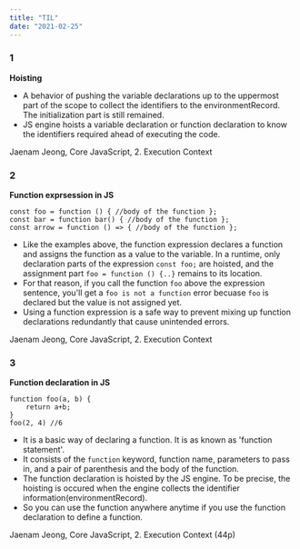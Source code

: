 ```yaml
---
title: "TIL"
date: "2021-02-25"
---
```


### 1 
**Hoisting**
- A behavior of pushing the variable declarations up to the uppermost part of the scope to collect the identifiers to the environmentRecord. The initialization part is still remained.
- JS engine hoists a variable declaration or function declaration to know the identifiers required ahead of executing the code.

Jaenam Jeong, Core JavaScript, 2. Execution Context

### 2
**Function exprsession in JS**
```
const foo = function () { //body of the function };
const bar = function bar() { //body of the function };
const arrow = function () => { //body of the function };
```
- Like the examples above, the function expression declares a function and assigns the function as a value to the variable.
In a runtime, only declaration parts of the expression `const foo;` are hoisted, and the assignment part `foo = function () {..}` remains to its location. 
- For that reason, if you call the function `foo` above the expression sentence, you'll get a `foo is not a function` error becuase `foo` is declared but the value is not assigned yet.
- Using a function expression is a safe way to prevent mixing up function declarations redundantly that cause unintended errors.

Jaenam Jeong, Core JavaScript, 2. Execution Context

### 3 
**Function declaration in JS**
```
function foo(a, b) {
	return a+b;
}
foo(2, 4) //6
```
- It is a basic way of declaring a function. It is as known as 'function statement'.
- It consists of the `function` keyword, function name, parameters to pass in, and a pair of parenthesis and the body of the function.
- The function declaration is hoisted by the JS engine. To be precise, the hoisting is occured when the engine collects the identifier information(environmentRecord). 
- So you can use the function anywhere anytime if you use the function declaration to define a function.

Jaenam Jeong, Core JavaScript, 2. Execution Context (44p)